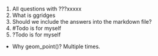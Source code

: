 1. All questions with ???xxxxx
2. What is ggridges
3. Should we include the answers into the markdown file?
4. #Todo is for myself
5. ?Todo is for myself


- Why geom_point()? Multiple times. 
